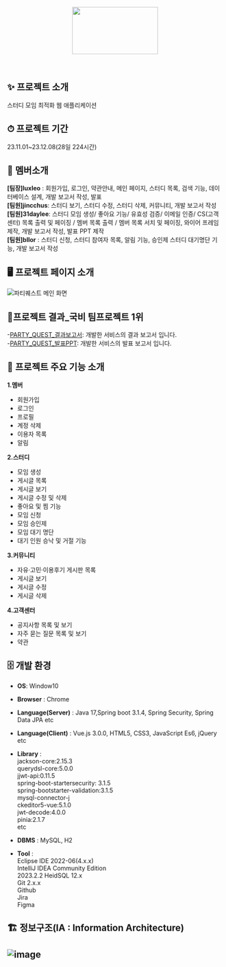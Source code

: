 
<p align="center">
<img src="https://github.com/31daylee/Project_PartyQuest/assets/136422529/de53720a-e553-4c18-ba4c-be2ee59fca1f" width="200" height="110">
</p>
</br>

## ✨ 프로젝트 소개 
스터디 모임 최적화 웹 애플리케이션



## ⏱ 프로젝트 기간<br>
23.11.01~23.12.08(28일 224시간)



## 👫 멤버소개</br>
**[팀장]luxleo** : 회원가입, 로그인, 약관안내, 메인 페이지, 스터디 목록, 검색 기능, 데이터베이스 설계, 개발 보고서 작성, 발표<br>
**[팀원]jincchus**: 스터디 보기, 스터디 수정, 스터디 삭제, 커뮤니티, 개발 보고서 작성<br>
**[팀원]31daylee**: 스터디 모임 생성/ 좋아요 기능/ 유효성 검증/ 이메일 인증/ CS(고객센터) 목록 출력 및 페이징 / 멤버 목록 출력 / 멤버 목록 서치 및 페이징, 와이어 프레임 제작, 개발 보고서 작성, 발표 PPT 제작<br>
**[팀원]bllor** : 스터디 신청, 스터디 참여자 목록, 알림 기능, 승인제 스터디 대기명단 기능, 개발 보고서 작성<br>



## 🖥 프로젝트 페이지 소개<br>
![파티퀘스트 메인 화면](https://github.com/Phoenix-Argo/partyquest/assets/136154061/92938a4c-f031-4c6f-a77c-8f3ae325dca7)


## 🎱프로젝트 결과_국비 팀프로젝트 1위<br>
-[PARTY_QUEST_결과보고서](https://github.com/Phoenix-Argo/partyquest/files/13626327/PARTY_QUEST_.pdf): 개발한 서비스의 결과 보고서 입니다.<br>
-[PARTY_QUEST_발표PPT](https://github.com/Phoenix-Argo/partyquest/files/13626330/party_quest_PPT.pdf): 개발한 서비스의 발표 보고서 입니다.



## 🔎 프로젝트 주요 기능 소개<br>
**1.멤버**<br>
- 회원가입
- 로그인
- 프로필
- 계정 삭제
- 이용자 목록
- 알림

**2.스터디**<br>
- 모임 생성<br>
- 게시글 목록<br>
- 게시글 보기<br>
- 게시글 수정 및 삭제<br>
- 좋아요 및 찜 기능<br>
- 모임 신청<br>
- 모임 승인제<br>
- 모임 대기 명단<br>
- 대기 인원 승낙 및 거절 기능<br>

**3.커뮤니티**<br>
- 자유·고민·이용후기 게시판 목록<br>
- 게시글 보기 <br>
- 게시글 수정 <br>
- 게시글 삭제<br>

**4.고객센터**<br>
- 공지사항 목록 및 보기<br>
- 자주 묻는 질문 목록 및 보기<br>
- 약관<br>


## 🗄 개발 환경<br>
- **OS**: Window10<br>
- **Browser** : Chrome<br>
- **Language(Server)** : Java 17,Spring boot 3.1.4, Spring Security, Spring Data JPA etc<br>
- **Language(Client)** : Vue.js 3.0.0, HTML5, CSS3, JavaScript Es6, jQuery etc<br>
- **Library** : <br>
jackson-core:2.15.3<br> 
querydsl-core:5.0.0 <br>
jjwt-api:0.11.5<br>
spring-boot-startersecurity: 3.1.5<br>
spring-bootstarter-validation:3.1.5 <br>
mysql-connector-j <br>
ckeditor5-vue:5.1.0<br>
jwt-decode:4.0.0<br>
pinia:2.1.7<br>
etc<br>

- **DBMS** : MySQL, H2<br>
- **Tool** :<br> Eclipse IDE 2022-06(4.x.x)<br> IntelliJ IDEA Community Edition<br>
2023.2.2 HeidSQL 12.x <br>Git 2.x.x <br>Github<br> Jira<br> Figma



## 🏗 정보구조(IA : Information Architecture)<br>
![image](https://github.com/Phoenix-Argo/partyquest/assets/136154061/798db383-134f-4ed8-b46a-391fd8eac82f)
----

